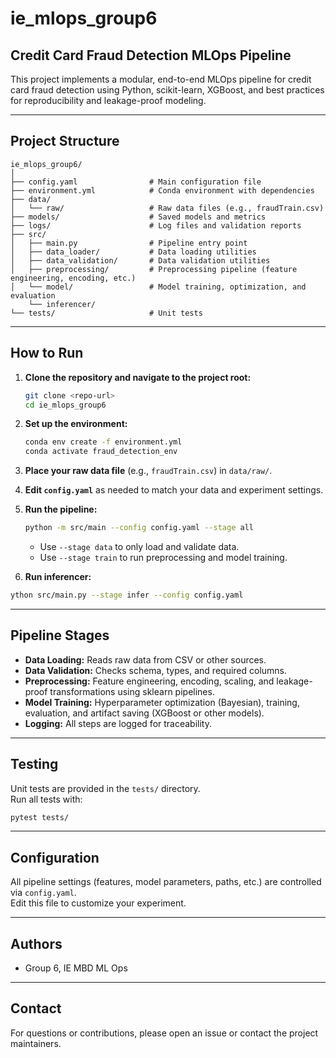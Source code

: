 # ie_mlops_group6

## Credit Card Fraud Detection MLOps Pipeline

This project implements a modular, end-to-end MLOps pipeline for credit card fraud detection using Python, scikit-learn, XGBoost, and best practices for reproducibility and leakage-proof modeling.

---

## Project Structure

```
ie_mlops_group6/
│
├── config.yaml                # Main configuration file
├── environment.yml            # Conda environment with dependencies
├── data/
│   └── raw/                   # Raw data files (e.g., fraudTrain.csv)
├── models/                    # Saved models and metrics
├── logs/                      # Log files and validation reports
├── src/
│   ├── main.py                # Pipeline entry point
│   ├── data_loader/           # Data loading utilities
│   ├── data_validation/       # Data validation utilities
│   ├── preprocessing/         # Preprocessing pipeline (feature engineering, encoding, etc.)
│   └── model/                 # Model training, optimization, and evaluation
    └── inferencer/  
└── tests/                     # Unit tests
```

---

## How to Run

1. **Clone the repository and navigate to the project root:**

    ```bash
    git clone <repo-url>
    cd ie_mlops_group6
    ```

2. **Set up the environment:**

    ```bash
    conda env create -f environment.yml
    conda activate fraud_detection_env
    ```

3. **Place your raw data file** (e.g., `fraudTrain.csv`) in `data/raw/`.

4. **Edit `config.yaml`** as needed to match your data and experiment settings.

5. **Run the pipeline:**

    ```bash
    python -m src/main --config config.yaml --stage all
    ```

    - Use `--stage data` to only load and validate data.
    - Use `--stage train` to run preprocessing and model training.


6. **Run inferencer:**

```bash
ython src/main.py --stage infer --config config.yaml
```
---

## Pipeline Stages

- **Data Loading:** Reads raw data from CSV or other sources.
- **Data Validation:** Checks schema, types, and required columns.
- **Preprocessing:** Feature engineering, encoding, scaling, and leakage-proof transformations using sklearn pipelines.
- **Model Training:** Hyperparameter optimization (Bayesian), training, evaluation, and artifact saving (XGBoost or other models).
- **Logging:** All steps are logged for traceability.

---

## Testing

Unit tests are provided in the `tests/` directory.  
Run all tests with:

```bash
pytest tests/
```

---

## Configuration

All pipeline settings (features, model parameters, paths, etc.) are controlled via `config.yaml`.  
Edit this file to customize your experiment.

---

## Authors

- Group 6, IE MBD ML Ops

---

## Contact

For questions or contributions, please open an issue or contact the project maintainers.
